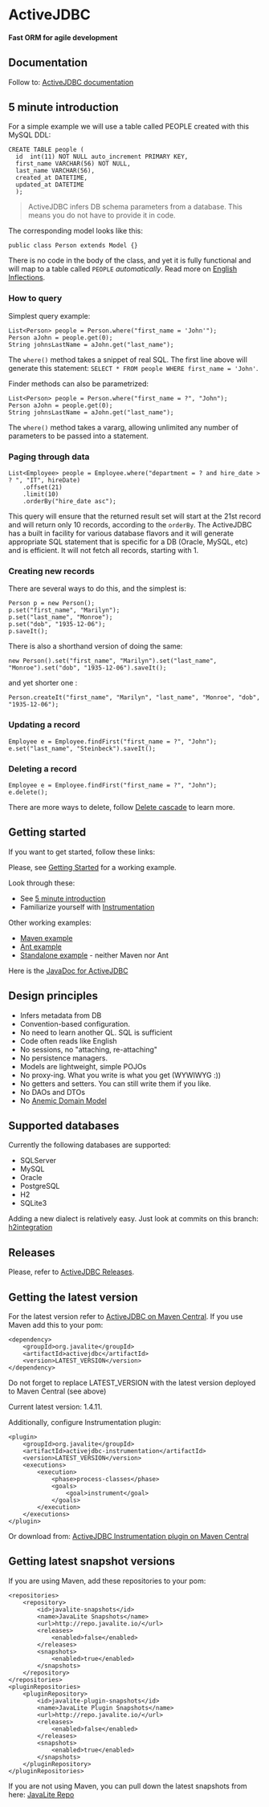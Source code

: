 <div class="page-header">
   <h1>ActiveJDBC</h1> 
   <h4>Fast ORM for agile development
</h4>

</div>


## Documentation

Follow to: [ActiveJDBC documentation](documentation#activejdbc)

## 5 minute introduction

For a simple example we will use a table called PEOPLE created with this MySQL DDL:

~~~~ {.sql}
CREATE TABLE people (
  id  int(11) NOT NULL auto_increment PRIMARY KEY,
  first_name VARCHAR(56) NOT NULL,
  last_name VARCHAR(56),
  created_at DATETIME,
  updated_at DATETIME
  );
~~~~

> ActiveJDBC infers DB schema parameters from a database. This means you do not have to provide it in code.

The corresponding model looks like this:

~~~~ {.java}
public class Person extends Model {}
~~~~

There is no code in the body of the class, and yet it is fully functional and will
map to a table called `PEOPLE` *automatically*. Read more on [English Inflections](english_inflections).


### How to query

Simplest query example:

~~~~ {.java}
List<Person> people = Person.where("first_name = 'John'");
Person aJohn = people.get(0);
String johnsLastName = aJohn.get("last_name");
~~~~

The `where()` method takes a snippet of real SQL. The first line above will generate this statement:
`SELECT * FROM people WHERE first_name = 'John'`.

Finder methods can also be parametrized:

~~~~ {.java}
List<Person> people = Person.where("first_name = ?", "John");
Person aJohn = people.get(0);
String johnsLastName = aJohn.get("last_name");
~~~~

The `where()` method takes a vararg, allowing unlimited any number of parameters to be passed into a statement.

### Paging through data

~~~~ {.java}
List<Employee> people = Employee.where("department = ? and hire_date > ? ", "IT", hireDate)
    .offset(21)
    .limit(10)
    .orderBy("hire_date asc");
~~~~

This query will ensure that the returned result set will start at the 21st record and will return only 10 records,
according to the `orderBy`. The ActiveJDBC has a built in facility for various database flavors and it will generate
appropriate SQL statement that is specific for a DB (Oracle, MySQL, etc) and is efficient. It will not fetch all
records, starting with 1.

### Creating new records

There are several ways to do this, and the simplest is:

~~~~ {.java}
Person p = new Person();
p.set("first_name", "Marilyn");
p.set("last_name", "Monroe");
p.set("dob", "1935-12-06");
p.saveIt();
~~~~

There is also a shorthand version of doing the same:

~~~~ {.java}
new Person().set("first_name", "Marilyn").set("last_name", "Monroe").set("dob", "1935-12-06").saveIt();
~~~~

and yet shorter one :

~~~~ {.java}
Person.createIt("first_name", "Marilyn", "last_name", "Monroe", "dob", "1935-12-06");
~~~~

### Updating a record

~~~~ {.java}
Employee e = Employee.findFirst("first_name = ?", "John");
e.set("last_name", "Steinbeck").saveIt();
~~~~

### Deleting a record

~~~~ {.java}
Employee e = Employee.findFirst("first_name = ?", "John");
e.delete();
~~~~

There are more ways to delete, follow [Delete cascade](delete_cascade) to learn more.

## Getting started

If you want to get started, follow these links:

Please, see [Getting Started](getting_started) for a working example.

Look through these:

* See [5 minute introduction](#minute-introduction)
* Familiarize yourself with [Instrumentation](instrumentation)

Other working examples:

* [Maven example](https://github.com/javalite/simple-example)
* [Ant example](https://github.com/javalite/ant-example)
* [Standalone example](https://github.com/javalite/standalone-example) - neither Maven nor Ant

Here is the [JavaDoc for ActiveJDBC](http://javalite.github.io/activejdbc/)


## Design principles

* Infers metadata from DB
* Convention-based configuration.
* No need to learn another QL. SQL is sufficient
* Code often reads like English
* No sessions, no "attaching, re-attaching"
* No persistence managers.
* Models are lightweight, simple POJOs
* No proxy-ing. What you write is what you get (WYWIWYG :))
* No getters and setters. You can still write them if you like.
* No DAOs and DTOs
* No [Anemic Domain Model](http://www.martinfowler.com/bliki/AnemicDomainModel.html)

## Supported databases

Currently the following databases are supported:

* SQLServer
* MySQL
* Oracle
* PostgreSQL
* H2
* SQLite3

Adding a new dialect is relatively easy. Just look at commits on this branch: [h2integration](https://github.com/javalite/activejdbc/tree/h2integration)


## Releases

Please, refer to [ActiveJDBC Releases](activejdbc_releases).

## Getting the latest version

For the latest version  refer to [ActiveJDBC on Maven Central](http://search.maven.org/#search%7Cga%7C1%7Corg.javalite.activejdbc).
If you use Maven add this to your pom:

~~~~ {.xml}
<dependency>
    <groupId>org.javalite</groupId>
    <artifactId>activejdbc</artifactId>
    <version>LATEST_VERSION</version>
</dependency>
~~~~

Do not forget to replace LATEST_VERSION with the latest version deployed to Maven Central (see above)

Current latest version: 1.4.11.


Additionally, configure Instrumentation plugin:

~~~~ {.xml}
<plugin>
    <groupId>org.javalite</groupId>
    <artifactId>activejdbc-instrumentation</artifactId>
    <version>LATEST_VERSION</version>
    <executions>
        <execution>
            <phase>process-classes</phase>
            <goals>
                <goal>instrument</goal>
            </goals>
        </execution>
    </executions>
</plugin>
~~~~

Or download from: [ActiveJDBC Instrumentation plugin on Maven Central](http://search.maven.org/#search%7Cga%7C1%7Ca%3A%22activejdbc-instrumentation%22)

## Getting latest snapshot versions

If you are using Maven, add these repositories to your pom:

~~~~ {.xml}
<repositories>
    <repository>
        <id>javalite-snapshots</id>
        <name>JavaLite Snapshots</name>
        <url>http://repo.javalite.io/</url>
        <releases>
            <enabled>false</enabled>
        </releases>
        <snapshots>
            <enabled>true</enabled>
        </snapshots>
    </repository>
</repositories>
<pluginRepositories>
    <pluginRepository>
        <id>javalite-plugin-snapshots</id>
        <name>JavaLite Plugin Snapshots</name>
        <url>http://repo.javalite.io/</url>
        <releases>
            <enabled>false</enabled>
        </releases>
        <snapshots>
            <enabled>true</enabled>
        </snapshots>
    </pluginRepository>
</pluginRepositories>
~~~~

If you are not using Maven, you can pull down the latest snapshots from here:
<a href="http://repo.javalite.io">JavaLite Repo</a>
